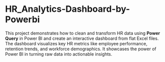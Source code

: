 # HR_Analytics-Dashboard-by-Powerbi
This project demonstrates how to clean and transform HR data using **Power Query** in Power BI and create an interactive dashboard from flat Excel files. The dashboard visualizes key HR metrics like employee performance, retention trends, and workforce demographics. It showcases the power of Power BI in turning raw data into actionable insights.
